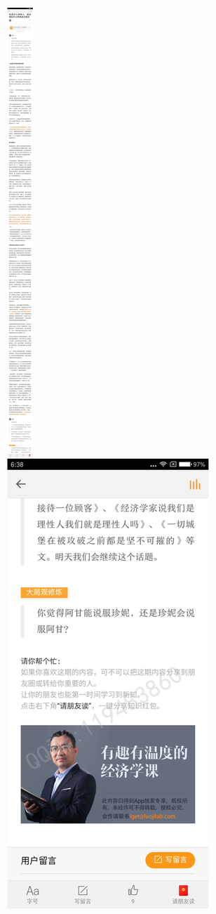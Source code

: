 ![](../../images/2016年11月/HF1121-你是什么样的人，就会相信什么样的政治观念.jpg)
![](../../images/2016年11月/HF1121-你是什么样的人，就会相信什么样的政治观念2.jpg)

